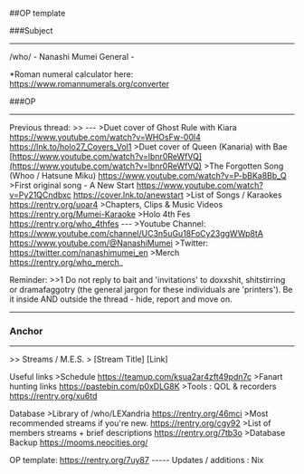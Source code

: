 ##OP template

###Subject
_ _ _
 /who/ - Nanashi Mumei General - 

\*Roman numeral calculator here: https://www.romannumerals.org/converter

###OP
_ _ _
Previous thread: >>
\---
\>Duet cover of Ghost Rule with Kiara
https://www.youtube.com/watch?v=WHOsFw-00l4
https://lnk.to/holo27_Covers_Vol1
\>Duet cover of Queen (Kanaria) with Bae
[https://www.youtube.com/watch?v=lbnr0ReWfVQ](https://www.youtube.com/watch?v=lbnr0ReWfVQ)
\>The Forgotten Song (Whoo / Hatsune Miku)
https://www.youtube.com/watch?v=P-bBKa8Bb_Q
\>First original song - A New Start
https://www.youtube.com/watch?v=Py21QCndbxc
https://cover.lnk.to/anewstart
\>List of Songs / Karaokes
https://rentry.org/uoar4
\>Chapters, Clips & Music Videos
https://rentry.org/Mumei-Karaoke
\>Holo 4th Fes
https://rentry.org/who_4thfes
\---
\>Youtube Channel:
https://www.youtube.com/channel/UC3n5uGu18FoCy23ggWWp8tA
https://www.youtube.com/@NanashiMumei
\>Twitter:
https://twitter.com/nanashimumei_en
\>Merch
https://rentry.org/who_merch_


Reminder: >>1
Do not reply to bait and 'invitations' to doxxshit, shitstirring or dramafaggotry (the general jargon for these individuals are 'printers'). Be it inside AND outside the thread - hide, report and move on.


***
### Anchor
_ _ _
\>>
Streams / M.E.S.
\> \[Stream Title]
\[Link]

Useful links
\>Schedule
https://teamup.com/ksua2ar4zft49pdn7c
\>Fanart hunting links
https://pastebin.com/p0xDLG8K
\>Tools : QOL & recorders
https://rentry.org/xu6td

Database
\>Library of /who/LEXandria
https://rentry.org/46mci
\>Most recommended streams if you're new.
https://rentry.org/cgy92
\>List of members streams + brief descriptions
https://rentry.org/7tb3o
\>Database Backup
https://mooms.neocities.org/

OP template: https://rentry.org/7uy87
\-----
Updates / additions :
Nix